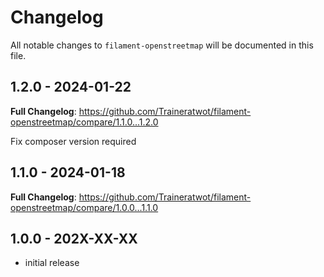 # Changelog

All notable changes to `filament-openstreetmap` will be documented in this file.

## 1.2.0 - 2024-01-22

**Full Changelog**: https://github.com/Traineratwot/filament-openstreetmap/compare/1.1.0...1.2.0

Fix composer version required

## 1.1.0 - 2024-01-18

**Full Changelog**: https://github.com/Traineratwot/filament-openstreetmap/compare/1.0.0...1.1.0

## 1.0.0 - 202X-XX-XX

- initial release
